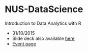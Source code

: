 # NUS-DataScience

Introduction to Data Analytics with R
* 31/10/2015
* Slide deck also available [here](http://www.slideshare.net/tohweizhong/introduction-to-data-analytics-with-r)
* [Event page](https://www.facebook.com/events/708691435932532/)
